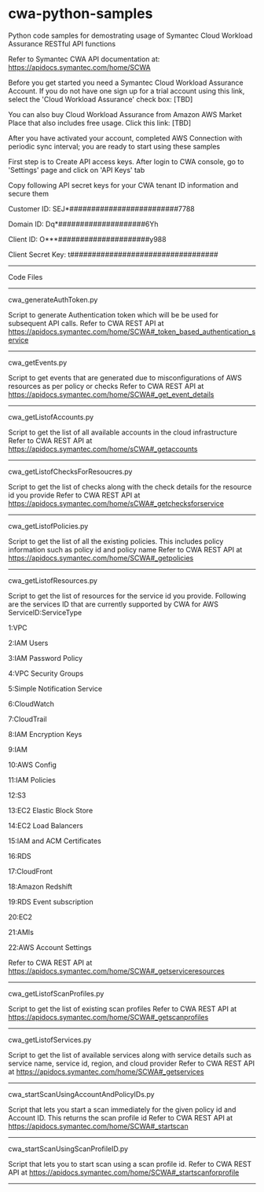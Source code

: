 # cwa-python-samples
Python code samples for demostrating usage of Symantec Cloud Workload Assurance RESTful API functions

Refer to Symantec CWA API documentation at: https://apidocs.symantec.com/home/SCWA

Before you get started you need a Symantec Cloud Workload Assurance Account. If you do not have one sign up for a trial account using this link, select the 'Cloud Workload Assurance' check box: [TBD]

You can also buy Cloud Workload Assurance from Amazon AWS Market Place that also includes free usage. Click this link: [TBD]

After you have activated your account, completed AWS Connection with periodic sync interval; you are ready to start using these samples

First step is to Create API access keys. After login to CWA console, go to 'Settings' page and click on 'API Keys' tab

Copy following API secret keys for your CWA tenant ID information and secure them

Customer ID: SEJ*#########################7788

Domain ID: Dq*####################6Yh

Client ID: O***#####################y988

Client Secret Key: t##################################

-----------------------------------------------------------------------------------------------------------------------
Code Files

-----------------------------------------------------------------------------------------------------------------------
cwa_generateAuthToken.py

Script to generate Authentication token which will be be used for subsequent API calls.
Refer to CWA REST API at https://apidocs.symantec.com/home/SCWA#_token_based_authentication_service

-----------------------------------------------------------------------------------------------------------------------
cwa_getEvents.py

Script to get events that are generated due to misconfigurations of AWS resources as per policy or checks
Refer to CWA REST API at https://apidocs.symantec.com/home/SCWA#_get_event_details

-----------------------------------------------------------------------------------------------------------------------
cwa_getListofAccounts.py

Script to get the list of all available accounts in the cloud infrastructure
Refer to CWA REST API at https://apidocs.symantec.com/home/sCWA#_getaccounts

-----------------------------------------------------------------------------------------------------------------------
cwa_getListofChecksForResoucres.py

Script to get the list of checks along with the check details for the resource id you provide
Refer to CWA REST API at https://apidocs.symantec.com/home/sCWA#_getchecksforservice

-----------------------------------------------------------------------------------------------------------------------
cwa_getListofPolicies.py

Script to get the list of all the existing policies. This includes policy information such as policy id and policy name
Refer to CWA REST API at https://apidocs.symantec.com/home/SCWA#_getpolicies

-----------------------------------------------------------------------------------------------------------------------
cwa_getListofResources.py

Script to get the list of resources for the service id you provide. Following are the services ID that are currently supported by CWA for AWS
ServiceID:ServiceType

1:VPC

2:IAM Users 

3:IAM Password Policy 

4:VPC Security Groups 

5:Simple Notification Service

6:CloudWatch 

7:CloudTrail 

8:IAM Encryption Keys 

9:IAM 

10:AWS Config

11:IAM Policies 

12:S3

13:EC2 Elastic Block Store

14:EC2 Load Balancers 

15:IAM and ACM Certificates 

16:RDS 

17:CloudFront

18:Amazon Redshift

19:RDS Event subscription

20:EC2 

21:AMIs

22:AWS Account Settings 

Refer to CWA REST API at https://apidocs.symantec.com/home/SCWA#_getserviceresources

-----------------------------------------------------------------------------------------------------------------------
cwa_getListofScanProfiles.py

Script to get the list of existing scan profiles
Refer to CWA REST API at https://apidocs.symantec.com/home/SCWA#_getscanprofiles

-----------------------------------------------------------------------------------------------------------------------
cwa_getListofServices.py

Script to get the list of available services along with service details such as service name, service id, region, and cloud provider
Refer to CWA REST API at https://apidocs.symantec.com/home/SCWA#_getservices

-----------------------------------------------------------------------------------------------------------------------
cwa_startScanUsingAccountAndPolicyIDs.py

Script that lets you start a scan immediately for the given policy id and Account ID. This returns the scan profile id
Refer to CWA REST API at https://apidocs.symantec.com/home/SCWA#_startscan

-----------------------------------------------------------------------------------------------------------------------
cwa_startScanUsingScanProfileID.py

Script that lets you to start scan using a scan profile id.
Refer to CWA REST API at https://apidocs.symantec.com/home/SCWA#_startscanforprofile

-----------------------------------------------------------------------------------------------------------------------
